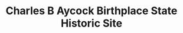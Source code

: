 ---
layout: repo
title: "Charles B Aycock Birthplace State Historic Site"
id: 5644
permalink: repos/5644/
---